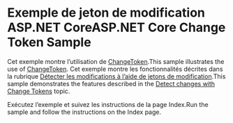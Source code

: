 # <a name="aspnet-core-change-token-sample"></a><span data-ttu-id="7f2c6-101">Exemple de jeton de modification ASP.NET Core</span><span class="sxs-lookup"><span data-stu-id="7f2c6-101">ASP.NET Core Change Token Sample</span></span>

<span data-ttu-id="7f2c6-102">Cet exemple montre l’utilisation de [ChangeToken](https://docs.microsoft.com/dotnet/api/microsoft.extensions.primitives.changetoken).</span><span class="sxs-lookup"><span data-stu-id="7f2c6-102">This sample illustrates the use of [ChangeToken](https://docs.microsoft.com/dotnet/api/microsoft.extensions.primitives.changetoken).</span></span> <span data-ttu-id="7f2c6-103">Cet exemple montre les fonctionnalités décrites dans la rubrique [Détecter les modifications à l’aide de jetons de modification](https://docs.microsoft.com/aspnet/core/fundamentals/primitives/change-tokens).</span><span class="sxs-lookup"><span data-stu-id="7f2c6-103">This sample demonstrates the features described in the [Detect changes with Change Tokens](https://docs.microsoft.com/aspnet/core/fundamentals/primitives/change-tokens) topic.</span></span>

<span data-ttu-id="7f2c6-104">Exécutez l’exemple et suivez les instructions de la page Index.</span><span class="sxs-lookup"><span data-stu-id="7f2c6-104">Run the sample and follow the instructions on the Index page.</span></span>
